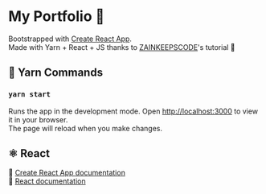 # My Portfolio 💼

Bootstrapped with [Create React App](https://github.com/facebook/create-react-app).\
Made with Yarn + React + JS thanks to [ZAINKEEPSCODE](https://youtu.be/CKAn5dCK6RE)'s tutorial 💛 

## 🧶 Yarn Commands
### `yarn start`

Runs the app in the development mode. Open [http://localhost:3000](http://localhost:3000) to view it in your browser.\
The page will reload when you make changes.

## ⚛️ React 
📄 [Create React App documentation](https://facebook.github.io/create-react-app/docs/getting-started)\
📄 [React documentation](https://reactjs.org/)
